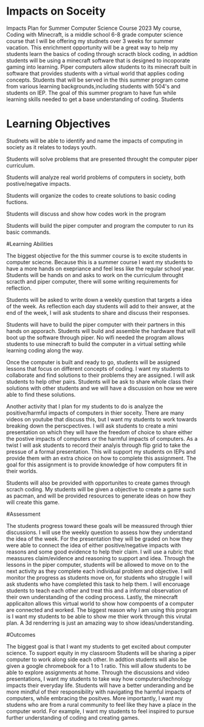 # Impacts on Soceity
Impacts Plan for Summer Computer Science Course 2023
My course, Coding with Minecraft, is a middle school 6-8 grade computer science course that I will be offering my studnets over 3 weeks for summer vacation. This enrichment opportunity will be a great way to help my students learn the basics of coding through scracth block coding, in addtion students will be using a minecraft software that is designed to incoporate gaming into learning. Piper computers allow students to its minecraft built in software that provides students with a virtual world that applies coding concepts. Students that will be served in the this summer program come from various learning backgrounds,including students with 504's and students on IEP. The goal of this summer program to have fun while learning skills needed to get a base understanding of coding. Students 

# Learning Objectives
Studnets will be able to identify and name the impacts of computing in society as it relates to todays youth. 

Students will solve problems that are presented throught the computer piper curriculum. 

Students will analyze real world problems of computers in society, both postive/negative impacts.

Students will organize the codes to create solutions to basic coding fuctions.

Students will discuss and show how codes work in the program

Students will build the piper computer and program the computer to run its basic commands. 

#Learning Abilities

The biggest objective for the this summer course is to excite students in computer sciecne. Because this is a summer course I want my students to have a more hands on exepriance and feel less like the regular school year. Students will be hands on and asks to work on the curriculum throught scracth and piper computer, there will some writing requirements for reflection. 

Students will be asked to write down a weekly question that targets a idea of the week. As reflection each day students will add to their answer, at the end of the week, I will ask students to share and discuss their responses. 

Students will have to build the piper computer with their partners in this hands on apporach. Students will build and assemble the hardware that will boot up the software through piper. No wifi needed the program allows students to use minecraft to build the computer in a virtual setting while learning coding along the way. 

Once the computer is built and ready to go, students will be assigned lessons that focus on different concepts of coding. I want my students to collaborate and find solutions to their problems they are assigned. I will ask students to help other pairs. Students will be ask to share whole class their solutions with other students and we will have a discussion on how we were able to find these solutions. 

Another activity that I plan for my students to do is analyze the positive/harmful impacts of computers in thier soceity. There are many videos on youtube that discuss this, but I want my students to work towards breaking down the perscpectives. I will ask students to create a mini presentation on which they will have the freedom of choice to share either the postive impacts of computers or the harmful impacts of computers. As a twist I will ask students to record their analyis through flip grid to take the pressue of a formal presentation. This will support my students on IEPs and provide them with an extra choice on how to complete this assignment. The goal for this assignment is to provide knowledge of how computers fit in their worlds. 

Students will also be provided with opportunites to create games through scrach coding. My students will be given a objective to create a game such as pacman, and will be provided resources to generate ideas on how they will create this game. 

#Assessment

The students progress toward these goals will be meassured through thier discussions. I will use the weekly question to assess how they understand the idea of the week. 
For the presentation they will be graded on how they were able to connect the idea of either positive/negative impacts with reasons and some good evidence to help their claim. I will use a rubric that meassures claim/evidence and reasoning to support and idea. 
Through the lessons in the piper computer, students will be allowed to move on to the next activity as they complete each individual problem and objective. I will monitor the progress as students move on, for students who struggle I will ask students who have completed this task to help them. I will encoruage students to teach each other and treat this and a informal observation of their own understanding of the coding process. 
Lastly, the minecraft applicaiton allows this virtual world to show how compoents of a computer are connected and worked. The biggest reason why I am using this program is I want my students to be able to show me thier work through this virutal plan. A 3d renderring is just an amazing way to show ideas/understanding. 

#Outcomes

The biggest goal is that I want my students to get excited about computer science. To support equity in my classroom Students will be sharing a piper computer to work along side each other. In addtion students will also be given a google chromebook for a 1 to 1 ratio. This will allow students to be able to explore assignments at home. 
Through the discussions and video presentations, I want my students to take way how computers/technology impacts their everyday life. Students will have a better underanding and be more mindful of their responsibility with navigating the harmful impacts of computers, while embracing the positves. More importantly, I want my studens who are from a rural community to feel like they have a place in the computer world. For example, I want my students to feel inspired to pursue further understanding of coding and creating games. 

